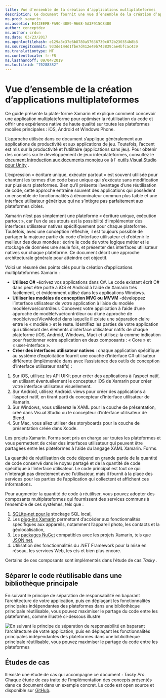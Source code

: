 ```yaml
---
title: Vue d’ensemble de la création d’applications multiplateformes
description: Ce document fournit une vue d’ensemble de la création d’applications multiplateformes. Elle traite de la valeur de C#, des modèles de conception tels que MVC/MVVM et des interfaces utilisateur natives.
ms.prod: xamarin
ms.assetid: E442EEFB-FA9C-40E9-9668-5A3F915C8400
author: conceptdev
ms.author: crdun
ms.date: 03/23/2017
ms.openlocfilehash: e129a8c37e6b8780a57636730c072b230354b8b8
ms.sourcegitcommit: 933de144d1fbe7d412e49b743839cae4bfcac439
ms.translationtype: MT
ms.contentlocale: fr-FR
ms.lasthandoff: 09/04/2019
ms.locfileid: "70288382"
---
```

# <a name="building-cross-platform-applications-overview"></a>Vue d’ensemble de la création d’applications multiplateformes

Ce guide présente la plate-forme Xamarin et explique comment concevoir une application multiplateforme pour optimiser la réutilisation du code et offrir une expérience native de haute qualité sur toutes les plateformes mobiles principales : iOS, Android et Windows Phone.

L’approche utilisée dans ce document s’applique généralement aux applications de productivité et aux applications de jeu. Toutefois, l’accent est mis sur la productivité et l’utilitaire (applications sans jeu). Pour obtenir des conseils sur le développement de jeux interplateformes, consultez le [document Introduction aux documents monojeu](~/graphics-games/monogame/introduction/index.md) ou à l' [outils Visual Studio pour Unity](https://docs.microsoft.com/visualstudio/cross-platform/visual-studio-tools-for-unity) .

L’expression « écriture unique, exécuter partout » est souvent utilisée pour chantent les termes d’un code base unique qui s’exécute sans modification sur plusieurs plateformes. Bien qu’il présente l’avantage d’une réutilisation de code, cette approche entraîne souvent des applications qui possèdent un ensemble de fonctionnalités à dénominateur commun plus faible et une interface utilisateur générique qui ne s’intègre pas parfaitement aux plateformes cibles.

Xamarin n’est pas simplement une plateforme « écriture unique, exécution partout », car l’un de ses atouts est la possibilité d’implémenter des interfaces utilisateur natives spécifiquement pour chaque plateforme. Toutefois, avec une conception réfléchie, il est toujours possible de partager la majeure partie du code d’interface utilisateur et d’obtenir le meilleur des deux mondes : écrire le code de votre logique métier et le stockage de données une seule fois, et présenter des interfaces utilisateur natives sur chaque plateforme. Ce document décrit une approche architecturale générale pour atteindre cet objectif.

Voici un résumé des points clés pour la création d’applications multiplateformes Xamarin :

- **Utilisez C#**  -écrivez vos applications dans C#. Le code existant écrit C# dans peut être porté à iOS et Android à l’aide de Xamarin très facilement, et évidemment utilisé dans les applications Windows.
- **Utiliser les modèles de conception MVC ou MVVM** -développez l’interface utilisateur de votre application à l’aide du modèle modèle/vue/contrôleur. Concevez votre application à l’aide d’une approche de modèle/vue/contrôleur ou d’une approche de modèle/vue/ViewModel dans laquelle il existe une séparation claire entre le « modèle » et le reste. Identifiez les parties de votre application qui utiliseront des éléments d’interface utilisateur natifs de chaque plateforme (iOS, Android, Windows, Mac) et utilisez-la comme indication pour fractionner votre application en deux composants : « Core » et « user-interface ».
- **Créer des interfaces utilisateur natives** : chaque application spécifique au système d’exploitation fournit une couche d’interface C# utilisateur différente (implémentée dans avec l’assistance des outils de conception d’interface utilisateur natifs) :

1. Sur iOS, utilisez les API UIKit pour créer des applications à l’aspect natif, en utilisant éventuellement le concepteur iOS de Xamarin pour créer votre interface utilisateur visuellement.
1. Sur Android, utilisez Android. views pour créer des applications à l’aspect natif, en tirant parti du concepteur d’interface utilisateur de Xamarin.
1. Sur Windows, vous utiliserez le XAML pour la couche de présentation, créé dans Visual Studio ou le concepteur d’interface utilisateur de Blend.
1. Sur Mac, vous allez utiliser des storyboards pour la couche de présentation créée dans Xcode.

Les projets Xamarin. Forms sont pris en charge sur toutes les plateformes et vous permettent de créer des interfaces utilisateur qui peuvent être partagées entre les plateformes à l’aide du langage XAML Xamarin. Forms. 

La quantité de réutilisation de code dépend en grande partie de la quantité de code conservé dans le noyau partagé et de la quantité de code spécifique à l’interface utilisateur. Le code principal est tout ce qui n’interagit pas directement avec l’utilisateur, mais il fournit à la place des services pour les parties de l’application qui collectent et affichent ces informations.

Pour augmenter la quantité de code à réutiliser, vous pouvez adopter des composants multiplateformes qui fournissent des services communs à l’ensemble de ces systèmes, tels que :

1. [SQLite-net pour le](https://www.nuget.org/packages/sqlite-net-pcl/) stockage SQL local,
1. Les [plug-ins Xamarin](https://xamarin.com/plugins) permettant d’accéder aux fonctionnalités spécifiques aux appareils, notamment l’appareil photo, les contacts et la géolocalisation,
1. Les [packages NuGet](https://nuget.org) compatibles avec les projets Xamarin, tels que [JSON.net](https://www.nuget.org/packages/Newtonsoft.Json/),
1. Utilisation des fonctionnalités du .NET Framework pour la mise en réseau, les services Web, les e/s et bien plus encore.


Certains de ces composants sont implémentés dans l’étude de cas *Tasky* .

 <a name="Separate_Reusable_Code_into_a_Core_Library" />


## <a name="separate-reusable-code-into-a-core-library"></a>Séparer le code réutilisable dans une bibliothèque principale

En suivant le principe de séparation de responsabilité en baparant l’architecture de votre application, puis en déplaçant les fonctionnalités principales indépendantes des plateformes dans une bibliothèque principale réutilisable, vous pouvez maximiser le partage du code entre les plateformes, comme illustré ci-dessous illustre

 ![](overview-images/layers2.png "En suivant le principe de séparation de responsabilité en baparant l’architecture de votre application, puis en déplaçant les fonctionnalités principales indépendantes des plateformes dans une bibliothèque principale réutilisable, vous pouvez maximiser le partage du code entre les plateformes")

 <a name="Case_Studies" />


## <a name="case-studies"></a>Études de cas

Il existe une étude de cas qui accompagne ce document : *Tasky Pro*. Chaque étude de cas traite de l’implémentation des concepts présentés dans ce document dans un exemple concret. Le code est open source et disponible sur [GitHub](https://github.com/xamarin/mobile-samples/).
